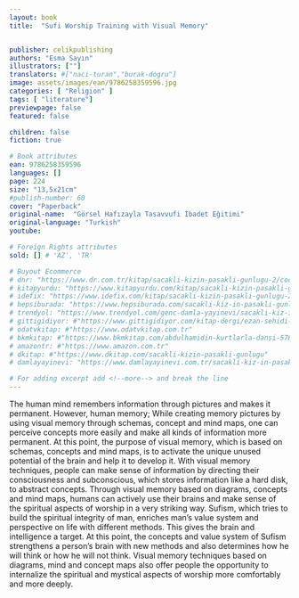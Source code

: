 ```yaml
---
layout: book
title:  "Sufi Worship Training with Visual Memory"


publisher: celikpublishing
authors: "Esma Sayın"
illustrators: [""]
translators: #["naci-turan","burak-dogru"]
image: assets/images/ean/9786258359596.jpg
categories: [ "Religion" ]
tags: [ "literature"]
previewpage: false
featured: false

children: false
fiction: true

# Book attributes
ean: 9786258359596
languages: []
page: 224
size: "13,5x21cm"
#publish-number: 60
cover: "Paperback"
original-name:  "Görsel Hafızayla Tasavvufi İbadet Eğitimi"
original-language: "Turkish"
youtube:

# Foreign Rights attributes
sold: [] # 'AZ', 'TR'

# Buyout Ecommerce
# dnr: "https://www.dr.com.tr/kitap/sacakli-kizin-pasakli-gunlugu-2/cocuk-ve-genclik/genclik-10-yas/roman-oyku/urunno=0001893059001"
# kitapyurdu: "https://www.kitapyurdu.com/kitap/sacakli-kizin-pasakli-gunlugu-2-/560122.html&filter_name=Sa%C3%A7akl%C4%B1+K%C4%B1z%27%C4%B1n+Pasakl%C4%B1+G%C3%BCnl%C3%BC%C4%9F%C3%BC+2"
# idefix: "https://www.idefix.com/kitap/sacakli-kizin-pasakli-gunlugu-2/cocuk-ve-genclik/genclik-10-yas/roman-oyku/urunno=0001893059001"
# hepsiburada: "https://www.hepsiburada.com/sacakli-kiz-in-pasakli-gunlugu-2-damla-yayinevi-p-HBV000012ER86"
# trendyol: "https://www.trendyol.com/genc-damla-yayinevi/sacakli-kiz-in-pasakli-gunlugu-2-p-54825777"
# gittigidiyor: #"https://www.gittigidiyor.com/kitap-dergi/ezan-sehidi-adnan-menderes_pdp_732728793"
# odatvkitap: #"https://www.odatvkitap.com.tr"
# bkmkitap: #"https://www.bkmkitap.com/abdulhamidin-kurtlarla-dansi-578226"
# amazontr: #"https://www.amazon.com.tr"
# dkitap: #"https://www.dkitap.com/sacakli-kizin-pasakli-gunlugu"
# damlayayinevi: "https://www.damlayayinevi.com.tr/sacakli-kiz-in-pasakli-gunlugu-2-bu-iste-bi-terslik-var"

# For adding excerpt add <!--more--> and break the line
---
```

The human mind remembers information through
pictures and makes it permanent. However, human
memory; While creating memory pictures by using
visual memory through schemas, concept and
mind maps, one can perceive concepts more easily and make all kinds of information more permanent. At this point, the purpose of visual memory,
which is based on schemas, concepts and mind
maps, is to activate the unique unused potential of
the brain and help it to develop it.
With visual memory techniques, people can
make sense of information by directing their consciousness and subconscious, which stores information like a hard disk, to abstract concepts.
Through visual memory based on diagrams,
concepts and mind maps, humans can actively use
their brains and make sense of the spiritual aspects of worship in a very striking way.
Sufism, which tries to build the spiritual integrity
of man, enriches man’s value system and perspective on life with different methods. This gives the
brain and intelligence a target. At this point, the
concepts and value system of Sufism strengthens
a person’s brain with new methods and also determines how he will think or how he will not think. Visual memory techniques based on diagrams, mind
and concept maps also offer people the opportunity to internalize the spiritual and mystical aspects
of worship more comfortably and more deeply.
<!--more--> 

